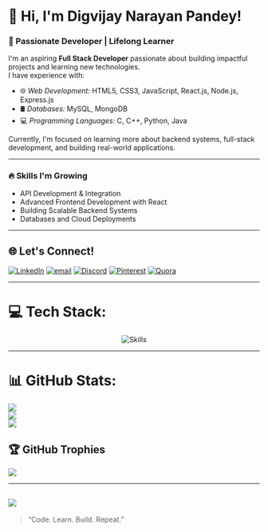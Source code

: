 # 👋 Hi, I'm Digvijay Narayan Pandey!

### 🚀 Passionate Developer | Lifelong Learner

I'm an aspiring **Full Stack Developer** passionate about building impactful projects and learning new technologies.  
I have experience with:

- 🌐 *Web Development:* HTML5, CSS3, JavaScript, React.js, Node.js, Express.js
- 🛢 *Databases:* MySQL, MongoDB
- 💻 *Programming Languages:* C, C++, Python, Java

Currently, I'm focused on learning more about backend systems, full-stack development, and building real-world applications.

---

### 🔥 Skills I'm Growing
- API Development & Integration
- Advanced Frontend Development with React
- Building Scalable Backend Systems
- Databases and Cloud Deployments

---

## 🌐 Let's Connect!
[![LinkedIn](https://img.shields.io/badge/LinkedIn-%230077B5.svg?logo=linkedin&logoColor=white)](https://linkedin.com/in/https://www.linkedin.com/in/digvijaynarayan/) [![email](https://img.shields.io/badge/Email-D14836?logo=gmail&logoColor=white)](mailto:digvijaynarayanpandey7@gmail.com) [![Discord](https://img.shields.io/badge/Discord-%237289DA.svg?logo=discord&logoColor=white)](https://discord.gg/https://discord.com/channels/@me) [![Pinterest](https://img.shields.io/badge/Pinterest-%23E60023.svg?logo=Pinterest&logoColor=white)](https://pinterest.com/https://in.pinterest.com/digvijaynarayanpandey/) [![Quora](https://img.shields.io/badge/Quora-%23B92B27.svg?logo=Quora&logoColor=white)](https://quora.com/profile/https://www.quora.com/profile/Digvijay-Narayan-Pandey-2) 

---

# 💻 Tech Stack:
<p align="center">
  <img src="https://skillicons.dev/icons?i=mongodb,express,react,nodejs,mysql,c,cpp,java,javascript,python,html,css" alt="Skills" />
</p>

---

# 📊 GitHub Stats:
![](https://github-readme-stats.vercel.app/api?username=DigvijayNarayanPandey&theme=dark&hide_border=false&include_all_commits=true&count_private=true)<br/>
![](https://nirzak-streak-stats.vercel.app/?user=DigvijayNarayanPandey&theme=dark&hide_border=false)<br/>
![](https://github-readme-stats.vercel.app/api/top-langs/?username=DigvijayNarayanPandey&theme=dark&hide_border=false&include_all_commits=true&count_private=true&layout=compact)

## 🏆 GitHub Trophies
![](https://github-profile-trophy.vercel.app/?username=DigvijayNarayanPandey&theme=radical&no-frame=false&no-bg=true&margin-w=4)

---
[![](https://visitcount.itsvg.in/api?id=DigvijayNarayanPandey&icon=0&color=0)](https://visitcount.itsvg.in)
---
> “Code. Learn. Build. Repeat.”
